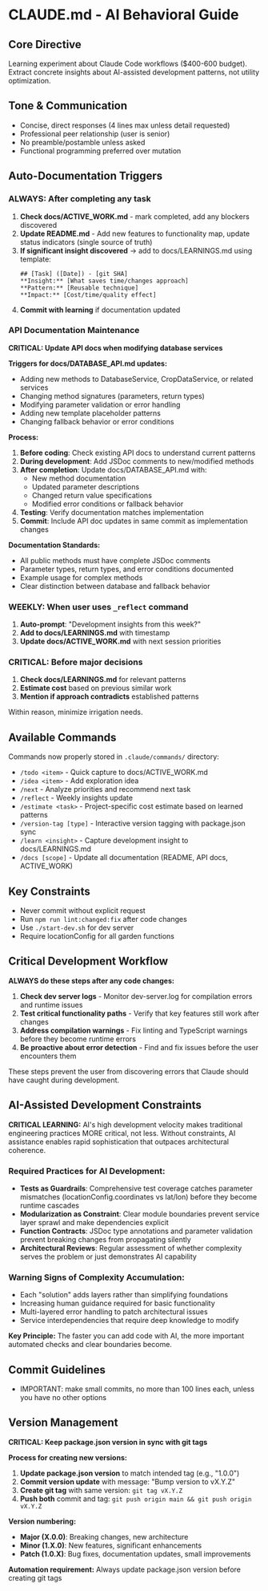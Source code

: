# CLAUDE.md - AI Behavioral Guide

## Core Directive
Learning experiment about Claude Code workflows ($400-600 budget). Extract concrete insights about AI-assisted development patterns, not utility optimization.

## Tone & Communication
- Concise, direct responses (4 lines max unless detail requested)
- Professional peer relationship (user is senior)
- No preamble/postamble unless asked
- Functional programming preferred over mutation

## Auto-Documentation Triggers

### ALWAYS: After completing any task
1. **Check docs/ACTIVE_WORK.md** - mark completed, add any blockers discovered
2. **Update README.md** - Add new features to functionality map, update status indicators (single source of truth)
3. **If significant insight discovered** → add to docs/LEARNINGS.md using template:
   ```
   ## [Task] ([Date]) - [git SHA]
   **Insight:** [What saves time/changes approach]
   **Pattern:** [Reusable technique]
   **Impact:** [Cost/time/quality effect]
   ```
4. **Commit with learning** if documentation updated

### API Documentation Maintenance
**CRITICAL: Update API docs when modifying database services**

**Triggers for docs/DATABASE_API.md updates:**
- Adding new methods to DatabaseService, CropDataService, or related services
- Changing method signatures (parameters, return types)
- Modifying parameter validation or error handling
- Adding new template placeholder patterns
- Changing fallback behavior or error conditions

**Process:**
1. **Before coding**: Check existing API docs to understand current patterns
2. **During development**: Add JSDoc comments to new/modified methods
3. **After completion**: Update docs/DATABASE_API.md with:
   - New method documentation
   - Updated parameter descriptions
   - Changed return value specifications
   - Modified error conditions or fallback behavior
4. **Testing**: Verify documentation matches implementation
5. **Commit**: Include API doc updates in same commit as implementation changes

**Documentation Standards:**
- All public methods must have complete JSDoc comments
- Parameter types, return types, and error conditions documented
- Example usage for complex methods
- Clear distinction between database and fallback behavior

### WEEKLY: When user uses `_reflect` command
1. **Auto-prompt**: "Development insights from this week?"
2. **Add to docs/LEARNINGS.md** with timestamp
3. **Update docs/ACTIVE_WORK.md** with next session priorities

### CRITICAL: Before major decisions
1. **Check docs/LEARNINGS.md** for relevant patterns
2. **Estimate cost** based on previous similar work
3. **Mention if approach contradicts** established patterns

Within reason, minimize irrigation needs. 

## Available Commands
Commands now properly stored in `.claude/commands/` directory:
- `/todo <item>` - Quick capture to docs/ACTIVE_WORK.md
- `/idea <item>` - Add exploration idea
- `/next` - Analyze priorities and recommend next task
- `/reflect` - Weekly insights update
- `/estimate <task>` - Project-specific cost estimate based on learned patterns
- `/version-tag [type]` - Interactive version tagging with package.json sync
- `/learn <insight>` - Capture development insight to docs/LEARNINGS.md
- `/docs [scope]` - Update all documentation (README, API docs, ACTIVE_WORK)

## Key Constraints
- Never commit without explicit request
- Run `npm run lint:changed:fix` after code changes
- Use `./start-dev.sh` for dev server
- Require locationConfig for all garden functions

## Critical Development Workflow

**ALWAYS do these steps after any code changes:**
1. **Check dev server logs** - Monitor dev-server.log for compilation errors and runtime issues
2. **Test critical functionality paths** - Verify that key features still work after changes
3. **Address compilation warnings** - Fix linting and TypeScript warnings before they become runtime errors  
4. **Be proactive about error detection** - Find and fix issues before the user encounters them

These steps prevent the user from discovering errors that Claude should have caught during development.

## AI-Assisted Development Constraints

**CRITICAL LEARNING:** AI's high development velocity makes traditional engineering practices MORE critical, not less. Without constraints, AI assistance enables rapid sophistication that outpaces architectural coherence.

### Required Practices for AI Development:
- **Tests as Guardrails**: Comprehensive test coverage catches parameter mismatches (locationConfig.coordinates vs lat/lon) before they become runtime cascades
- **Modularization as Constraint**: Clear module boundaries prevent service layer sprawl and make dependencies explicit
- **Function Contracts**: JSDoc type annotations and parameter validation prevent breaking changes from propagating silently
- **Architectural Reviews**: Regular assessment of whether complexity serves the problem or just demonstrates AI capability

### Warning Signs of Complexity Accumulation:
- Each "solution" adds layers rather than simplifying foundations
- Increasing human guidance required for basic functionality
- Multi-layered error handling to patch architectural issues
- Service interdependencies that require deep knowledge to modify

**Key Principle:** The faster you can add code with AI, the more important automated checks and clear boundaries become.

## Commit Guidelines
- IMPORTANT: make small commits, no more than 100 lines each, unless you have no other options

## Version Management
**CRITICAL: Keep package.json version in sync with git tags**

**Process for creating new versions:**
1. **Update package.json version** to match intended tag (e.g., "1.0.0")
2. **Commit version update** with message: "Bump version to vX.Y.Z"
3. **Create git tag** with same version: `git tag vX.Y.Z`
4. **Push both** commit and tag: `git push origin main && git push origin vX.Y.Z`

**Version numbering:**
- **Major (X.0.0)**: Breaking changes, new architecture
- **Minor (1.X.0)**: New features, significant enhancements
- **Patch (1.0.X)**: Bug fixes, documentation updates, small improvements

**Automation requirement:** Always update package.json version before creating git tags